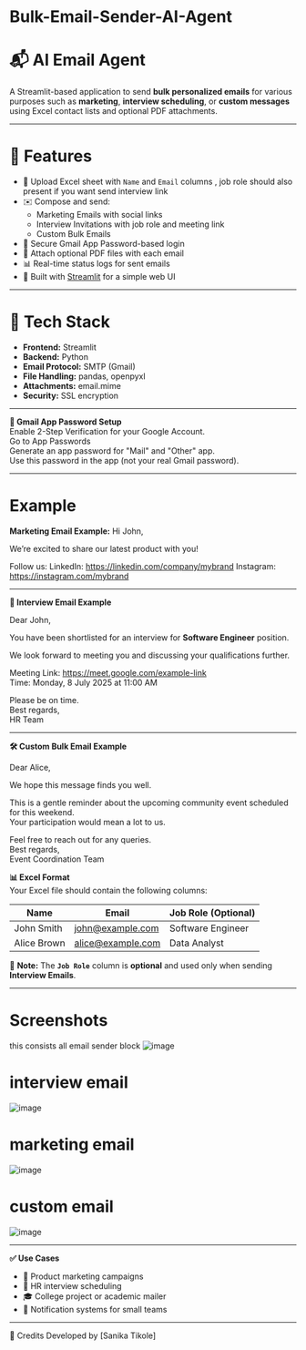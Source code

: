 # Bulk-Email-Sender-AI-Agent
# 📬 AI Email Agent

A Streamlit-based application to send **bulk personalized emails** for various purposes such as **marketing**, **interview scheduling**, or **custom messages** using Excel contact lists and optional PDF attachments.

---

# 🚀 Features

- 📁 Upload Excel sheet with `Name` and `Email` columns , job role should also present if you want send interview link 
- ✉️ Compose and send:
  - Marketing Emails with social links
  - Interview Invitations with job role and meeting link
  - Custom Bulk Emails
- 🔐 Secure Gmail App Password-based login
- 📎 Attach optional PDF files with each email
- 📊 Real-time status logs for sent emails
- 🎨 Built with [Streamlit](https://streamlit.io/) for a simple web UI

---

# 🧰 Tech Stack

- **Frontend:** Streamlit
- **Backend:** Python
- **Email Protocol:** SMTP (Gmail)
- **File Handling:** pandas, openpyxl
- **Attachments:** email.mime
- **Security:** SSL encryption

---
**🔐 Gmail App Password Setup**  
Enable 2-Step Verification for your Google Account.  
Go to App Passwords  
Generate an app password for "Mail" and "Other" app.  
Use this password in the app (not your real Gmail password).  

---

# Example

**Marketing Email Example:**
Hi John,

We’re excited to share our latest product with you!

Follow us:
LinkedIn: https://linkedin.com/company/mybrand
Instagram: https://instagram.com/mybrand

---

**📄 Interview Email Example**

Dear John,

You have been shortlisted for an interview for **Software Engineer** position.

We look forward to meeting you and discussing your qualifications further.

Meeting Link: https://meet.google.com/example-link  
Time: Monday, 8 July 2025 at 11:00 AM

Please be on time.  
Best regards,  
HR Team

---

**🛠️ Custom Bulk Email Example**

Dear Alice,

We hope this message finds you well.

This is a gentle reminder about the upcoming community event scheduled for this weekend.  
Your participation would mean a lot to us.

Feel free to reach out for any queries.  
Best regards,  
Event Coordination Team


**📊 Excel Format**  
Your Excel file should contain the following columns:

| Name        | Email              | Job Role (Optional)   |
|-------------|--------------------|------------------------|
| John Smith  | john@example.com   | Software Engineer      |
| Alice Brown | alice@example.com  | Data Analyst           |

📝 **Note:** The **`Job Role`** column is **optional** and used only when sending **Interview Emails**.

---
# Screenshots
 this consists all email sender block
![image](https://github.com/user-attachments/assets/0aaf5a78-7210-4c65-8dc3-c8cc594e634e)
# interview email
![image](https://github.com/user-attachments/assets/b657f850-9fd2-4067-b3a5-63d337b60c13)
# marketing email
![image](https://github.com/user-attachments/assets/070cefff-da93-4c31-8b56-b7e5cde1e0b9)
# custom email 
![image](https://github.com/user-attachments/assets/0a582ec8-4a52-4ad3-a512-6cfabfc63c76)

---

**✅ Use Cases**

- 🚀 Product marketing campaigns  
- 💼 HR interview scheduling  
- 🎓 College project or academic mailer  
- 🔔 Notification systems for small teams
  
---
🙌 Credits
Developed by [Sanika Tikole] 
